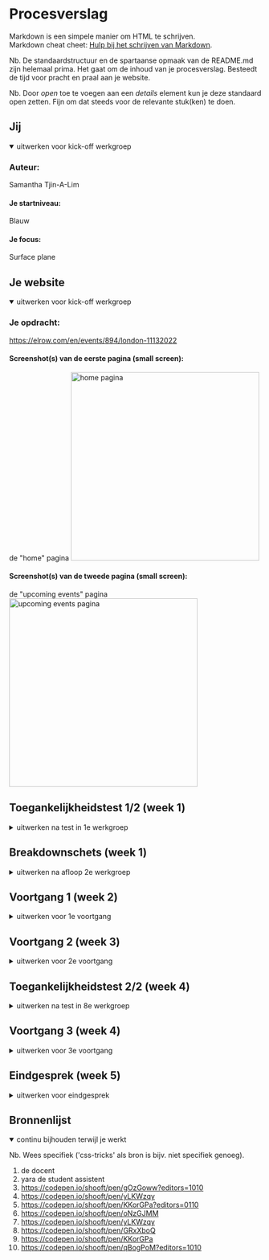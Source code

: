 # Procesverslag
Markdown is een simpele manier om HTML te schrijven.  
Markdown cheat cheet: [Hulp bij het schrijven van Markdown](https://github.com/adam-p/markdown-here/wiki/Markdown-Cheatsheet).

Nb. De standaardstructuur en de spartaanse opmaak van de README.md zijn helemaal prima. Het gaat om de inhoud van je procesverslag. Besteedt de tijd voor pracht en praal aan je website.

Nb. Door *open* toe te voegen aan een *details* element kun je deze standaard open zetten. Fijn om dat steeds voor de relevante stuk(ken) te doen.





## Jij

<details open>
  <summary>uitwerken voor kick-off werkgroep</summary>

  ### Auteur:
  Samantha Tjin-A-Lim

  #### Je startniveau:
  Blauw

  #### Je focus:
  Surface plane
 
</details>





## Je website

<details open>
  <summary>uitwerken voor kick-off werkgroep</summary>

  ### Je opdracht:
  https://elrow.com/en/events/894/london-11132022

  #### Screenshot(s) van de eerste pagina (small screen): 
  de "home" pagina 
  <img src="readme-images/home.png" width="375px" alt="home pagina">

  #### Screenshot(s) van de tweede pagina (small screen):
  de "upcoming events" pagina 
  <img src="readme-images/upcomingevents.png" width="375px" alt="upcoming events pagina">
 
</details>



## Toegankelijkheidstest 1/2 (week 1)

<details>
  <summary>uitwerken na test in 1e werkgroep</summary>

  ### Bevindingen
  Lijst met je bevindingen die in de test naar voren kwamen:
  - hij leest ook "nieuwe regel" voor
  - hij verteld steeds welk tekstelement je bent 
  - hij kan niet de afbeelding uitleggen alleen als er tekst in staat
  - de cookies leest hij ook voor
  - sommige koppen zijn niet samengevoegd

  #### Screenreader
  De website doorlopen met de screenreader ging niet heel soepel. Op de website zijn de afbeelding van de events belangrijk, want daar staat de meeste informatie op. De screenreader kan natuurlijk de afbeeldingen niet voorlezen en hierdoor mist er soms wat informatie. Verder worden sommige koppen niet samengevoegd en zou je eigenlijk niet kunnen weten dat bepaalde getallen bij bepaalde woorden horen.

  #### Muis en Toetsenbord 
  Tijdens het tabben komt er nergens een border omheen. Hierdoor heb je geen idee waar je bent. De website maakt wel gebruik van de pointer hand bij links, maar bij veel links gebeurt er niks anders als je erover hovert of als hij active is. Als je bij de pijltjes hovert word de button een beetje lichter, maar daar zie je bent snel overheen. Als een button active is gebeurt er helemaal niks.

  #### Motoriek (shocks, elastiekjes)
  Door de elastiekjes om mijn vinger kon ik totaal niet door de site heen scrollen. Je vingers zitten zo dicht op elkaar dat je ze bijna niet kan bewegen en dus ook niet naar beneden kan scrollen.

  #### Visueel (brillen, contrast, kleurenblind, dark/light). 
  Met de brillen kijken ging eigenlijk best gemakkelijk. Ik kon met de meeste brillen nog steeds de meeste dingen van mijn website zien. Alleen bij sommige brillen werd de tekst heel wazig waardoor je heel dichtbij het scherm of heel gefoccused moest zijn wilde je nog iets ervan lezen. Verder waren de kleuren soms wel moeilijk te onderscheiden en te zien, aangezien mijn website gebruik maakt van heel veel velle kleuren.

</details>



## Breakdownschets (week 1)

<details>
  <summary>uitwerken na afloop 2e werkgroep</summary>

  ### de hele pagina: 
  <img src="readme-images/home2.png" width="375px" alt="breakdown van de hele pagina">
  <img src="readme-images/upcomingevents2.png" width="375px" alt="breakdown van de hele pagina">

  ### dynamisch deel (bijv menu): 
  <img src="readme-images/home2.2.png" width="375px" alt="breakdown van een dynamisch deel">
  <img src="readme-images/upcomingevents2.2.png" width="375px" alt="breakdown van een dynamisch deel">

</details>





## Voortgang 1 (week 2)

<details>
  <summary>uitwerken voor 1e voortgang</summary>

  ### Stand van zaken
  De html ging best gemakkelijk, vooral door middel van de breakdownschets. Met de css heb ik een klein begin gemaakt wat ook wel prima te doen was. Alleen liep ik vast hoe je de verschillende sections van elkaar kan onderscheiden zonder classes te gebruiken.

  <img src="readme-images/htmlcode.png" width="375px" alt="stuk html code">

  ### Agenda voor meeting
  samen met je groepje opstellen

  | student 1: Samantha       | student 2: Jaiden  | student 3: Ying| 
  | ---                       | ---                | ---            |             
  | sections onderscheiden    | buttons in header  | verstopte link |
  | carroussel zonder classes |                    | hamburger menu |
  

  ### Verslag van meeting
  hier na afloop snel de uitkomsten van de meeting vastleggen

  - sections -> nth-of-type() gebruiken + tussen haakjes hoeveelste section
  - carroussel -> code van de docent gebruiken dus moet classes
  
</details>





## Voortgang 2 (week 3)

<details>
  <summary>uitwerken voor 2e voortgang</summary>

  ### Stand van zaken
  Deze week ging heel goed. Begin van de week liep ik nog een beetje vast met bijv de onderdelen in mijn article in de goede volgorde krijgen. Hiervoor had ik hulp gevraagd aan Yara de student assistent en het bleek heel simpel te zijn. Verder kreeg ik antwoorden op de vragen die ik op dat moment had waardoor ik tijdens het voortganggesprek geen nieuwe vragen had. Doordat mijn vragen op dat moment waren beantwoord maakte ik in mijn vrije tijd groote stappen.

  <img src="readme-images/volgorde.png" width="375px" alt="stuk html code">

  ### Agenda voor meeting
  samen met je groepje opstellen

  | student 1: Samantha      | student 2: Jaiden              | student 3: Frank       | student 4: Guido |
  | ---                      | ---                            | ---                    | ---              |
  | code controleren         | gedeelte helemaal tot de rand  | tekst opschuiven       | code controleren |
  |                          | footer                         | afbeeldingen met tekst |                  |
  


  ### Verslag van meeting
  hier na afloop snel de uitkomsten van de meeting vastleggen

  - code over het algemeen goed
  - tussen de buttons hoeft geen "type=button" te staan
  - css reset toevoegen

</details>





## Toegankelijkheidstest 2/2 (week 4)

<details>
  <summary>uitwerken na test in 8e werkgroep</summary>

  ### Bevindingen
  - geeft niet aan waar de link heen gaat, maar alleen wat voor tekst er staat
  - kleuren en lettergroote zijn goed te zien

  #### Screenreader
  De screenreader ging over het algemeen heel soepel. Alle kopjes worden duidelijk aangegeven en de meeste linkjes ook. Alleen de linkjes van de "buy tickets" knop en die van de "show all" knop moeten een aria label krijgen zodat het duidelijk word waarvoor je tickets koop en wat je te zien krijgt als je op de "show all" knop drukt.
  
  <img src="readme-images/links.png" width="375px" alt="de linkjes">
  <img src="readme-images/buy_ticket.png" width="375px" alt="de buy tickets knop">

  #### Muis en Toetsenbord 
  Bij het toetsenbord is het duidelijk door de rand om het element waar hij staat. Bij de navigatie is de tab uit beeld dus dat is een beetje vervelend als je niet weet dat daar de navigatie is. 

  Met de muis is de pointer hand heel handig dat je weet dat daar een link is. 

  Bij allebei moeten wel nog kleuren toegevoegd worden waardoor het tijdens het tabben niet alleen een rand eromheen is en met de muis de hover en active duidelijk te zien is.

  <img src="readme-images/tab.png" width="375px" alt="het logo tijdens het tabben">

  #### Motoriek (shocks, elastiekjes)
  Bij deze 2 onderdelen is het nog steeds bijna onmogelijk om goed door de site heen te scrollen.

  #### Visueel (brillen, contrast, kleurenblind, dark/light). 
  Ik heb verschillende brillen gebruikt tijdens het testen en dit kwam er uit:
  - central field loss: alleen kleuren en randen te zien - schuin kijken zie je wel alles
  - peripheral field loss: goed als je focus in rechtvoor je is maar ziet niks aan de zijkant 
  - combined loss: alles is goed te zien - kleine tekst wel iets minder goed te lezen maar nog wel te doen

  <img src="readme-images/h2.png" width="375px" alt="lettergrootte van h2">

  Voor het kleurencontrast heb ik ook verschillende kleurenblindheid gebruikt:
  - protanopia: kleuren zijn vooral blauw en beetje geel in afbeeldingen - roze is wat lichter blauw/grijs achtig
  - deuteranopia: kleuren veel blauw en grijs en beetje geel in afbeeldingen - paars is blauw en roze is grijs 
  - tritanopia: roze is beetje rood/roze achtig - meer kleur dan de vorige 2 - kleuren minder vel 
  - achromatopsia: alles is grijs - kleuren die normaal donker zijn zijn nog wel donkerder grijs 

  <img src="readme-images/kleur1.png" width="375px" alt="stuk met deuteranopia">
  <img src="readme-images/kleur2.png" width="375px" alt="stuk met tritanopia">
  <img src="readme-images/kleur3.png" width="375px" alt="stuk met achromatopsia">

</details>





## Voortgang 3 (week 4)

<details>
  <summary>uitwerken voor 3e voortgang</summary>

  ### Stand van zaken
  Ik heb het grootste deel van mijn website al af. Ik hoef alleen nog maar bepaalde dingen goed te krijgen die nu nog niet zo goed werken en de animaties toe te voegen. Verder loop ik wel vast met de css van mijn tweede pagina. Veel moet daarvan hetzelfde zijn als de eerste pagina (header en footer) maar die maakt hij totaal anders. 

  <img src="readme-images/buy_ticket2.png" width="375px" alt="stuk pagina 2">
  <img src="readme-images/pagina2.png" width="375px" alt="stuk pagina 2">
  <img src="readme-images/footer.png" width="375px" alt="stuk pagina 2">


  ### Agenda voor meeting
  samen met je groepje opstellen

  | student 1: Samantha | student 2: Jaiden  | student 3: Frank | student 4: Ying    |
  | ---                 | ---                | ---              | ---                |
  | pagina 2 met css    | button             | klikbaar maken   | caroussel          |
  | responsive article  |                    | html tabbaar     | responsive buttons |
  | glans bij button    |                    |                  |                    |


  ### Verslag van meeting
  hier na afloop snel de uitkomsten van de meeting vastleggen

  - pagina 2 css -> meerder css pagina's: algemeen, home pagina en event pagina
  - responsive article -> width moest op 100% 
  - glans bij button -> background-image en linear-gradient 

</details>





## Eindgesprek (week 5)

<details>
  <summary>uitwerken voor eindgesprek</summary>

  ### Je uitkomst - karakteristiek screenshots:
  <img src="readme-images/eindhome.png" width="375px" alt="uitkomst home pagina">
  <img src="readme-images/eindevents.png" width="375px" alt="uitkomst upcoming events pagina">

  ### Dit ging goed/Heb ik geleerd: 
  Ik ben heel erg trots op het eindresultaat. Ik heb veel dingen geleerd zoals hoe je onderdelen kan groeperen zonder gebruik te maken van een div of class. Ook heb ik meer animatie soorten geleerd en heb ik geleerd om dingen te positioneren.

  <img src="readme-images/elrow_planet.png" width="375px" alt="positioneren gelukt">

  ### Dit was lastig/Is niet gelukt:
  Ik vond de carroussel wel heel lastig. Uiteindelijk heb ik de code van de docent gebruikt, maar die kan ik zelf nog niet helemaal uitleggen en hij werkt jammer genoeg ook niet zoals ik het graag had gewilt. 

  <img src="readme-images/carrousel.png" width="375px" alt="carrousel niet gelukt">

</details>





## Bronnenlijst

<details open>
  <summary>continu bijhouden terwijl je werkt</summary>

  Nb. Wees specifiek ('css-tricks' als bron is bijv. niet specifiek genoeg).

  1. de docent
  2. yara de student assistent 
  3. https://codepen.io/shooft/pen/gOzGoww?editors=1010
  4. https://codepen.io/shooft/pen/yLKWzqy
  5. https://codepen.io/shooft/pen/KKorGPa?editors=0110
  6. https://codepen.io/shooft/pen/oNzGJMM
  7. https://codepen.io/shooft/pen/yLKWzqy
  8. https://codepen.io/shooft/pen/GRxXboQ
  9. https://codepen.io/shooft/pen/KKorGPa
  10. https://codepen.io/shooft/pen/qBogPoM?editors=1010

</details>